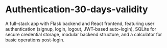 # Authentication-30-days-validity
A full-stack app with Flask backend and React frontend, featuring user authentication (signup, login, logout, JWT-based auto-login), SQLite for secure credential storage, modular backend structure, and a calculator for basic operations post-login.
